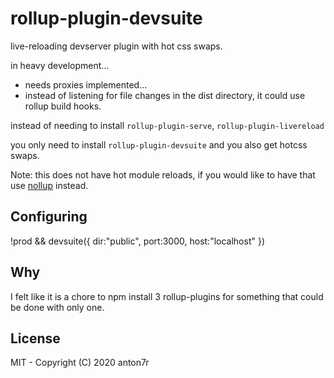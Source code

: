 # rollup-plugin-devsuite

live-reloading devserver plugin with hot css swaps.

in heavy development...

- needs proxies implemented...
- instead of listening for file changes in the dist directory, it could use rollup build hooks.

instead of needing to install `rollup-plugin-serve`, `rollup-plugin-livereload`

you only need to install `rollup-plugin-devsuite` and you also get hotcss swaps.

Note: this does not have hot module reloads, if you would like to have that use [nollup](https://github.com/PepsRyuu/nollup) instead.

## Configuring

!prod && devsuite({ dir:"public", port:3000, host:"localhost" })

## Why

I felt like it is a chore to npm install 3 rollup-plugins for something that could be done with only one.

## License

MIT - Copyright (C) 2020 anton7r
